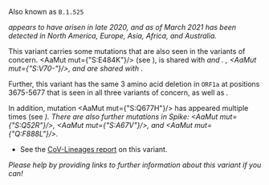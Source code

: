 Also known as `B.1.525`

<Var name="20A/S:484K"/> appears to have arisen in late 2020, and as of March 2021 has been detected in North America, Europe, Asia, Africa, and Australia.

This variant carries some mutations that are also seen in the variants of concern. <AaMut mut={"S:E484K"}/> (see <Mut name="S:E484"/>), is shared with <Var name="20H/501Y.V2" prefix=""/> and <Var name="20J/501Y.V3" prefix=""/>. <Mut name="S:H69-"/>, <AaMut mut={"S:V70-"}/>, and <Mut name="S:Y144-"/> are shared with <Var name="20I/501Y.V1" prefix=""/>.

Further, this variant has the same 3 amino acid deletion in `ORF1a` at positions 3675-5677 that is seen in all three variants of concern, as well as <Var name="20C/S:484K"/>.

In addition, mutation <AaMut mut={"S:Q677H"}/> has appeared multiple times (see <Var name="S:Q677"/>). There are also further mutations in Spike: <AaMut mut={"S:Q52R"}/>, <AaMut mut={"S:A67V"}/>, and <AaMut mut={"Q:F888L"}/>.

- See the [CoV-Lineages report](https://cov-lineages.org/global_report_B.1.525.html) on this variant.

_Please help by providing links to further information about this variant if you can!_
